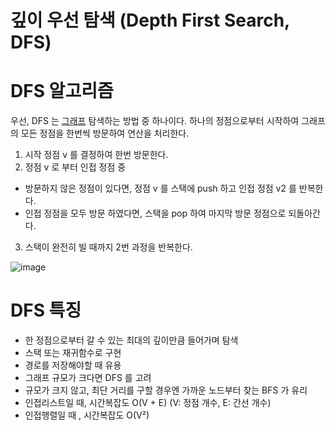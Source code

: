 깊이 우선 탐색 (Depth First Search, DFS)
========================================

# DFS 알고리즘

우선, DFS 는 [그래프](https://github.com/whdnjsdyd111/Data-Structure-Algorithm/tree/main/Data%20Structure/Graph%20%26%20Tree) 탐색하는 방법 중 하나이다.
하나의 정점으로부터 시작하여 그래프의 모든 정점을 한번씩 방문하여 연산을 처리한다.

1. 시작 정점 v 를 결정하여 한번 방문한다.
2. 정점 v 로 부터 인접 정점 중
  - 방문하지 않은 정점이 있다면, 정점 v 를 스택에 push 하고 인접 정점 v2 를 반복한다.
  - 인접 정점을 모두 방문 하였다면, 스택을 pop 하여 마지막 방문 정점으로 되돌아간다.
3. 스택이 완전히 빌 때까지 2번 과정을 반복한다.

![image](https://w.namu.la/s/1fe9246903b78fae07577b243a0b22791e02cb39640d5cbaae10d9849343b4ea6f162a9a677a5892fbf7819abd4ef7221ebd3608849cfb66793411fb5e643951c3f2c58b0513d25d3b847e68ef3efeca3be8dfc3c35ac4018708a7cff713d02d)

# DFS 특징

- 한 정점으로부터 갈 수 있는 최대의 깊이만큼 들어가며 탐색
- 스택 또는 재귀함수로 구현
- 경로를 저장해야할 때 유용
- 그래프 규모가 크다면 DFS 를 고려
- 규모가 크지 않고, 최단 거리를 구할 경우엔 가까운 노드부터 찾는 BFS 가 유리
- 인접리스트일 때, 시간복잡도 O(V + E) (V: 정점 개수, E: 간선 개수)
- 인접행렬일 때  , 시간복잡도 O(V²)

